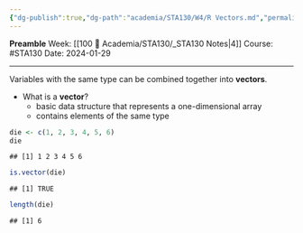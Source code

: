 ```yaml
---
{"dg-publish":true,"dg-path":"academia/STA130/W4/R Vectors.md","permalink":"/academia/sta-130/w4/r-vectors/","created":"2024-01-29T14:29:35.879-05:00","updated":"2024-01-30T16:28:54.069-05:00"}
---
```


**Preamble**
Week: [[100 📒 Academia/STA130/_STA130 Notes\|4]]
Course: #STA130
Date: 2024-01-29

---

Variables with the same type can be combined together into **vectors**.

- What is a **vector**?
	- basic data structure that represents a one-dimensional array
	- contains elements of the same type

```r
die <- c(1, 2, 3, 4, 5, 6)
die
```

```
## [1] 1 2 3 4 5 6
```

```r
is.vector(die)
```

```
## [1] TRUE
```

```r
length(die)
```

```
## [1] 6
```
